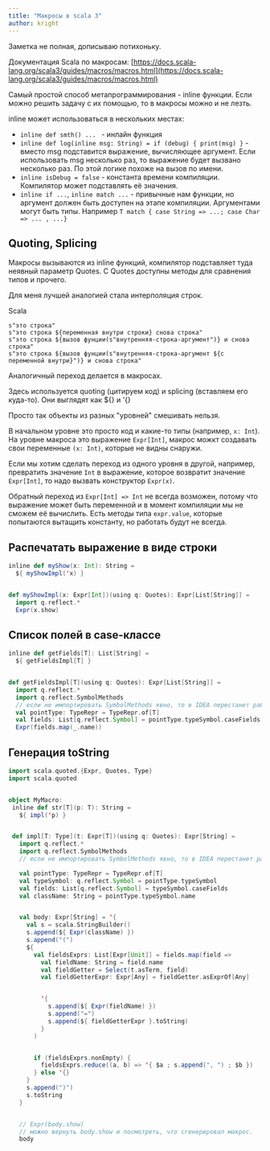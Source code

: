 ```yaml
---
title: "Макросы в scala 3"
author: kright
---
```

Заметка не полная, дописываю потихоньку.

Документация Scala по макросам: [https://docs.scala-lang.org/scala3/guides/macros/macros.html](https://docs.scala-lang.org/scala3/guides/macros/macros.html)


Самый простой способ метапрограммирования - inline функции. Если можно решить задачу с их помощью, то в макросы можно и не лезть.

inline может использоваться в нескольких местах:

* `inline def smth() ... ` - инлайн функция
* `inline def log(inline msg: String) = if (debug) { print(msg) }` - вместо msg подставится выражение, вычисляющее аргумент. Если использовать msg несколько раз, то выражение будет вызвано несколько раз. По этой логике похоже на вызов по имени.
* `inline isDebug = false` - константа времени компиляции. Компилятор может подставлять её значения.
* `inline if ...`, `inline match ...` - привычные нам функции, но аргумент должен быть доступен на этапе компиляции. Аргументами могут быть типы. Например `T match { case String => ...; case Char => ... , ...} `


## Quoting, Splicing

Макросы вызываются из inline функций, компилятор подставляет туда неявный параметр Quotes. С Quotes доступны методы для сравнения типов и прочего.

Для меня лучшей аналогией стала интерполяция строк.

Scala
```
s"это строка"
s"это строка ${переменная внутри строки} снова строка"
s"это строка ${вызов фунции(s"внутренняя-строка-аргумент")} и снова строка"
s"это строка ${вызов фунции(s"внутренняя-строка-аргумент ${с переменной внутри}")} и снова строка"
```

Аналогичный переход делается в макросах.

Здесь используется quoting (цитируем код) и splicing (вставляем его куда-то). Они выглядят как ${} и '{}

Просто так объекты из разных "уровней" смешивать нельзя.

В начальном уровне это просто код и какие-то типы (например, `x: Int`).
На уровне макроса это выражение `Expr[Int]`, макрос можкт создавать свои переменные `(x: Int)`, которые не видны снаружи.

Если мы хотим сделать переход из одного уровня в другой, например, превратить значение `Int` в выражение, которое возвратит значение `Expr[Int]`, то надо вызвать конструктор `Expr(x)`.

Обратный переход из `Expr[Int] => Int` не всегда возможен, потому что выражение может быть переменной и в момент компиляции мы не сможем её вычислить. Есть методы типа `expr.value`, которые попытаются вытащить константу, но работать будут не всегда.


## Распечатать выражение в виде строки

```scala
inline def myShow(x: Int): String =
  ${ myShowImpl('x) }


def myShowImpl(x: Expr[Int])(using q: Quotes): Expr[List[String]] =
  import q.reflect.*
  Expr(x.show)
```

## Список полей в case-классе

```scala
inline def getFields[T]: List[String] =
  ${ getFieldsImpl[T] }


def getFieldsImpl[T](using q: Quotes): Expr[List[String]] =
  import q.reflect.*
  import q.reflect.SymbolMethods
  // если не импортировать SymbolMethods явно, то в IDEA перестанет работать автодополнение
  val pointType: TypeRepr = TypeRepr.of[T]
  val fields: List[q.reflect.Symbol] = pointType.typeSymbol.caseFields
  Expr(fields.map(_.name))
```


## Генерация toString


```scala
import scala.quoted.{Expr, Quotes, Type}
import scala.quoted


object MyMacro:
 inline def str[T](p: T): String =
   ${ impl('p) }


 def impl[T: Type](t: Expr[T])(using q: Quotes): Expr[String] =
   import q.reflect.*
   import q.reflect.SymbolMethods
   // если не импортировать SymbolMethods явно, то в IDEA перестанет работать автодополнение

   val pointType: TypeRepr = TypeRepr.of[T]
   val typeSymbol: q.reflect.Symbol = pointType.typeSymbol
   val fields: List[q.reflect.Symbol] = typeSymbol.caseFields
   val className: String = pointType.typeSymbol.name


   val body: Expr[String] = '{
     val s = scala.StringBuilder()
     s.append(${ Expr(className) })
     s.append("(")
     ${
       val fieldsExprs: List[Expr[Unit]] = fields.map(field =>
         val fieldName: String = field.name
         val fieldGetter = Select(t.asTerm, field)
         val fieldGetterExpr: Expr[Any] = fieldGetter.asExprOf[Any]


         '{
           s.append(${ Expr(fieldName) })
           s.append("=")
           s.append(${ fieldGetterExpr }.toString)
         }
       )


       if (fieldsExprs.nonEmpty) {
         fieldsExprs.reduce((a, b) => '{ $a ; s.append(", ") ; $b })
       } else '{}
     }
     s.append(")")
     s.toString
   }


   // Expr(body.show)
   // можно вернуть body.show и посмотреть, что сгенерировал макрос.
   body

```
